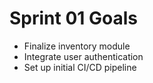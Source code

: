 # Sprint 01 Goals

- Finalize inventory module
- Integrate user authentication
- Set up initial CI/CD pipeline

